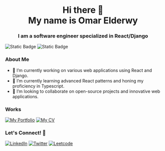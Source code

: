 <h1 align="center">Hi there 👋<br>My name is Omar Elderwy</h1>
<h3 align="center">I am a software engineer specialized in React/Django</h3>
<!--
- 🔭 I’m currently working on ...
- 🌱 I’m currently learning ...
- 👯 I’m looking to collaborate on ...
- 🤔 I’m looking for help with ...
- 💬 Ask me about ...
- 📫 How to reach me: ...
- 😄 Pronouns: ...
- ⚡ Fun fact: ...
-->

![Static Badge](https://img.shields.io/badge/Frontend-React-blue)
![Static Badge](https://img.shields.io/badge/Backend-Django-green)

### About Me
- 🔭 I’m currently working on various web applications using React and Django.
- 🌱 I’m currently learning advanced React patterns and honing my proficiency in Typescript.
- 👯 I’m looking to collaborate on open-source projects and innovative web applications.

### Works
[![My Portfolio](https://img.shields.io/badge/My_Portfolio-A020F0?style=for-the-badge)](https://omarderwy.github.io/portfolio/)
[![My CV](https://img.shields.io/badge/My_CV-aaa6c3?style=for-the-badge)](https://drive.google.com/file/d/1AiRpSDFofWueg0du5gVDTx3Kflv-Ma_K/view?usp=sharing)
<!-- changes -->
### Let's Connect! 🤝

[![LinkedIn](https://img.shields.io/badge/LinkedIn-0077B5?style=for-the-badge&logo=linkedin&logoColor=white)](https://linkedin.com/in/omar-derwy)
[![Twitter](https://img.shields.io/badge/Twitter-1DA1F2?style=for-the-badge&logo=twitter&logoColor=white)](https://twitter.com/Omarderwy)
[![Leetcode](https://img.shields.io/badge/Leetcode-FFA116?style=for-the-badge&logo=leetcode&logoColor=black)](https://leetcode.com/u/Omarderwy/)